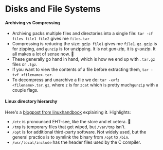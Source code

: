 # Disks and File Systems

#### Archiving vs Compressing

- Archiving packs multiple files and directories into a single file: `tar -cf files file1 file2` gives me `files.tar`
- Compressing is reducing the size: `gzip file1` gives me `file1.gz`. `gzip` is for zipping, and `gunzip` is for unzipping. It is not *gun-zip*, it is *g-unzip*. It all makes a lot of sense now. 🤦
- These generally go hand in hand, which is how we end up with `.tar.gz` files or `.tgz`.
- If you want to view the contents of a file before extracting them, `tar -tvf <filename>.tar`.
- To decompress and unarchive a file we do: `tar -xvfz <filename>.tar.gz`, where `z` is for `zcat` which is pretty much`gunzip` with a couple flags.


#### Linux directory hierarchy

Here's a [blogpost from linuxhandbook](https://linuxhandbook.com/linux-directory-structure/) explaining it. Highlights:
- `/etc` is pronounced EHT-see, like the store and et cetera. 🤦
- `/tmp` is temporary files that get wiped, but `/var/tmp` isn't.
- `/opt` is for additional third-party software. Not widely used, but the general practice is to symlink the binary from `/opt` to `/bin`.
- `/usr/local/include` has the header files used by the C compiler.

